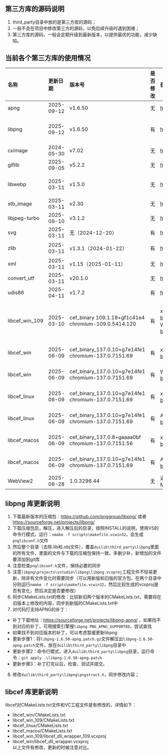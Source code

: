 ## 第三方库的源码说明
1. third_party目录中放的是第三方库的源码；
2. 一般不会在项目中修改第三方的源码，以免后续升级时遇到困难；
3. 第三方库的源码，一般会定期升级到最新版本，以提供最优的功能，减少缺陷。

## 当前各个第三方库的使用情况
| 名称        | 更新日期   | 版本号|是否修改| 获取URL | 备注 |
| :---        | :---       | :---  |:---    | :---    |:---  |
| apng        | 2025-09-12 |v1.6.50|无 |https://sourceforge.net/projects/libpng-apng/ |通过libpng + libpng-1.6.50-apng.patch来支持的 |
| libpng      | 2025-09-12 |v1.6.50|有 |https://sourceforge.net/projects/libpng/|参见后续说明，对以下文件有修改：<br>CMakeLists.txt<br>projects\vstudio\libpng\libpng.vcxproj <br>pngstruct.h|
| cximage     | 2024-05-30 |v7.02  |无 |https://sourceforge.net/projects/cximage/|2011-02-11后已停止更新|
| giflib      | 2025-09-05 |v5.2.2 |无 |https://sourceforge.net/projects/giflib/||
| libwebp     | 2025-03-11 |v1.5.0 |无 |https://github.com/webmproject/libwebp|tag/v1.5.0，使用了src目录下的子目录，覆盖后，删除不必要的文件即可（基本方法：新旧版本源码比较，然后看文件增删改，再同步，项目只使用了图片解码功能，没有用到图片编码功能，目前没有用到config.h文件）|
| stb_image   | 2025-03-11 |v2.30  |无 |https://github.com/nothings/stb|无修改，直接取master的代码|
| libjpeg-turbo| 2025-09-10 |v3.1.2|无 |https://github.com/libjpeg-turbo/libjpeg-turbo|无修改，直接取其release的代码和lib|
| svg         | 2025-03-11 |无（2024-12-20）     |有 |https://github.com/memononen/nanosvg| 代码更新到2024-12-20，修改参见提交记录|
| zlib        | 2025-03-11 |v1.3.1（2024-01-22） |有 |https://github.com/madler/zlib | 修改了zlib.h 和 CMakeLists.txt，并将zconf.h重命名为zconf_msvc.h<br>如果文件名或个数有变更，需要修改VC工程|
| xml         | 2025-03-11 |v1.15（2025-01-11）  |无 |https://github.com/zeux/pugixml| pugixml|
| convert_utf | 2025-03-11 |v20.1.0|无 |https://releases.llvm.org      | 下载最新版的源码包，解压后找到这两个文件  |
| udis86      | 2025-04-11 |v1.7.2 |有 |https://sourceforge.net/projects/udis86/      |  udint.h 有修改|
| libcef_win_109|2025-03-10|cef_binary 109.1.18+gf1c41e4<br>chromium-109.0.5414.120|有 |x64版本：https://cef-builds.spotifycdn.com/index.html#windows64:109 <br> Win32版本：https://cef-builds.spotifycdn.com/index.html#windows32:109| x64版本：https://cef-builds.spotifycdn.com/cef_binary_109.1.18%2Bgf1c41e4%2Bchromium-109.0.5414.120_windows64.tar.bz2 <br> Win32版本：https://cef-builds.spotifycdn.com/cef_binary_109.1.18%2Bgf1c41e4%2Bchromium-109.0.5414.120_windows32.tar.bz2|
| libcef_win    |2025-06-09|cef_binary_137.0.10+g7e14fe1<br>chromium-137.0.7151.69|有 |x64版本：https://cef-builds.spotifycdn.com/index.html#windows64:137| x64版本：https://cef-builds.spotifycdn.com/cef_binary_137.0.10%2Bg7e14fe1%2Bchromium-137.0.7151.69_windows64.tar.bz2|
| libcef_win    |2025-06-09|cef_binary_137.0.10+g7e14fe1<br>chromium-137.0.7151.69|有 |Win32版本：https://cef-builds.spotifycdn.com/index.html#windows32:137| Win32版本：https://cef-builds.spotifycdn.com/cef_binary_137.0.10%2Bg7e14fe1%2Bchromium-137.0.7151.69_windows32.tar.bz2|
| libcef_linux  |2025-06-09|cef_binary_137.0.10+g7e14fe1<br>chromium-137.0.7151.69|有 |x64版本：https://cef-builds.spotifycdn.com/index.html#linux64:137| x64版本：https://cef-builds.spotifycdn.com/cef_binary_137.0.10%2Bg7e14fe1%2Bchromium-137.0.7151.69_linux64.tar.bz2|
| libcef_linux  |2025-06-09|cef_binary_137.0.10+g7e14fe1<br>chromium-137.0.7151.69|有 |ARM64版本：https://cef-builds.spotifycdn.com/index.html#linuxarm64:137| ARM64版本：https://cef-builds.spotifycdn.com/cef_binary_137.0.10%2Bg7e14fe1%2Bchromium-137.0.7151.69_linuxarm64.tar.bz2|
| libcef_macos  |2025-06-09|cef_binary_137.0.8+gaaaa0bf<br>chromium-137.0.7151.56|有 |x64版本：https://cef-builds.spotifycdn.com/index.html#macosx64:137| x64版本：https://cef-builds.spotifycdn.com/cef_binary_137.0.8%2Bgaaaa0bf%2Bchromium-137.0.7151.56_macosx64.tar.bz2|
| libcef_macos  |2025-06-09|cef_binary_137.0.10+g7e14fe1<br>chromium-137.0.7151.69|有 |ARM64版本：https://cef-builds.spotifycdn.com/index.html#macosarm64:137| ARM64版本：https://cef-builds.spotifycdn.com/cef_binary_137.0.10%2Bg7e14fe1%2Bchromium-137.0.7151.69_macosarm64.tar.bz2|
| WebView2      |2025-06-28|1.0.3296.44 |无 | 通过 NuGet 安装 WebView2 SDK: <br>Microsoft.Web.WebView2| |
## libpng 库更新说明
1. 下载最新版本的压缩包：https://github.com/pnggroup/libpng/ 或者 https://sourceforge.net/projects/libpng/
2. 下载压缩包后，解压，进入解压后的目录，按照INSTALL的说明，使用VS的命令行模式，运行：`nmake -f scripts\makefile.vcwin32`，会生成`pnglibconf.h`文件
3. 然后整个目录（去除.lib和.obj文件），覆盖`duilib\third_party\libpng`里面的所有文件，里面的文件与下载的压缩包保持一致，多删少补，新增加的文件要添加到git库
4. 注意检查`pnglibconf.h`文件，保持必要的同步
5. 注意`libpng\projects\vstudio\libpng\libpng.vcxproj`工程文件不轻易更新，除非有文件变化时需要同步（可以用新版和旧版的官方包，在两个目录中分别运行`nmake -f scripts\makefile.vcwin32`，然后比较生成的vcxproj是否有变化，然后决定是否要修改）
6. 同步CMakeLists.txt的修改：比较新旧两个版本的CMakeLists.txt，需要将在旧版本上修改的内容，同步到新版的CMakeLists.txt中
7. 对代码打支持APNG的补丁：
 - 补丁下载地址：https://sourceforge.net/projects/libpng-apng/ ，如果找不到对应的补丁，可用搜索引擎搜`libpng PNG_APNG_SUPPORTED`，尝试查找
 - 如果找不到对应版本的补丁，可以考虑暂缓更新libpng
 - 更新步骤1：将`libpng-1.6.50-apng.patch.gz`文件解压出`libpng-1.6.50-apng.patch`文件，放在`duilib\third_party\libpng`目录中
 - 更新步骤2：命令行模式，进入`duilib\third_party\libpng`目录，运行命令：`git apply .\libpng-1.6.50-apng.patch`
 - 更新步骤3：补丁打完以后，检查、测试并提交。
8. 修改`duilib\third_party\libpng\pngstruct.h`，同步修改内容；

## libcef 库更新说明
libcef对CMakeLists.txt文件和VC工程文件是有修改的，详情如下：    
 - libcef_win/CMakeLists.txt    
 - libcef_win_109/CMakeLists.txt    
 - libcef_linux/CMakeLists.txt    
 - libcef_macos/CMakeLists.txt    
 - libcef_win_109/libcef_dll_wrapper_109.vcxproj    
 - libcef_win/libcef_dll_wrapper.vcxproj    
以上文件有修改，更新的时候注意对比。
